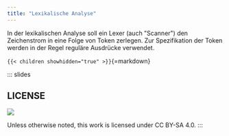```yaml
---
title: "Lexikalische Analyse"
---
```



In der lexikalischen Analyse soll ein Lexer (auch "Scanner") den Zeichenstrom in eine
Folge von Token zerlegen. Zur Spezifikation der Token werden in der Regel reguläre
Ausdrücke verwendet.


`{{< children showhidden="true" >}}`{=markdown}







<!-- DO NOT REMOVE - THIS IS A LAST SLIDE TO INDICATE THE LICENSE AND POSSIBLE EXCEPTIONS (IMAGES, ...). -->
::: slides
## LICENSE
![](https://licensebuttons.net/l/by-sa/4.0/88x31.png)

Unless otherwise noted, this work is licensed under CC BY-SA 4.0.
:::
